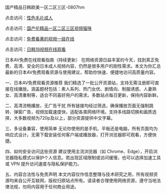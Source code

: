国产精品日韩欧美一区二区三区-0807hm


点击访问：<a href="https://heiliaoxwd5i8.pages.dev">性色毛片成人</a>

点击访问：<a href="https://heiliaoe8ajia.pages.dev">国产伦精品一区二区三区视频猫咪</a>

点击访问：<a href="https://heiliaoxqkkct.pages.dev">免费看黄的视频一级在线</a>

点击访问：<a href="https://heiliaozj3tjd.pages.dev">日韩18视频在线观看</a>


日本AV免费在线观看指南（持续更新）
在网络资源日益丰富的今天，找到真正免费、高清、安全的日本成人视频内容，仍然是很多用户的刚性需求。本文为你汇总最新的日本AV免费观看资源与使用建议，帮助你快速、便捷地访问高质量内容。

一、日本AV免费观看资源推荐
我们精选了一批公开资源站，支持无需注册即可直接在线播放。涵盖题材包括：素人系列、热门女优、剧情向、制服诱惑、人妻熟女、高清重制等，适合不同喜好用户的需求。多数站点每日更新，保持内容新鲜。

二、高清流畅播放，无广告干扰
所有链接均经过筛选，确保播放页面无强制跳转、弹窗广告，视频加载速度快，适配各类网络环境。支持多线路切换和画质选择，大多数视频为720p及以上，部分资源提供中文字幕。

三、多设备兼容，使用简单
无论你使用的是手机、平板还是电脑，所有页面均为响应式设计。无需下载安装任何客户端或播放器，打开浏览器即可观看，方便快捷。

四、如何安全访问这些资源
建议使用主流浏览器（如 Chrome、Edge），开启浏览器隐私模式以保护个人信息。若出现区域限制或访问缓慢，也可以选择加速工具或 VPN 提升访问速度与隐私保护能力。

五、内容合法性与免责声明
本文内容仅作信息整理与技术研究之用，所有视频资源均来自公开互联网，版权归原站点所有。请读者合理使用网络资源，遵守当地法律法规，勿将内容用于任何商业用途。


<span style="display:none;">[Canonical link]( ）</span>
